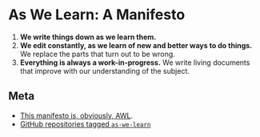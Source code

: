# As We Learn: A Manifesto

1. __We write things down as we learn them.__ 
2. __We edit constantly, as we learn of new and better ways to do things.__ We replace the parts that turn out to be wrong.
3. __Everything is always a work-in-progress.__ We write living documents that improve with our understanding of the subject.

## Meta

* [This manifesto is, obviously, AWL](https://github.com/danburzo/as-we-learn).
* [GitHub repositories tagged `as-we-learn`](https://github.com/topics/as-we-learn)
